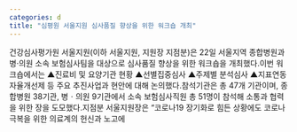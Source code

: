 ```yaml
---
categories: d
title: "심평원 서울지원 심사품질 향상을 위한 워크숍 개최"
---
```

건강심사평가원 서울지원(이하 서울지원, 지원장 지점분)은 22일 서울지역 종합병원과 병·의원 소속 보험심사팀을 대상으로 심사품질 향상을 위한 워크숍을 개최했다.이번 워크숍에서는 ▲진료비 및 요양기관 현황 ▲선별집중심사 ▲주제별 분석심사 ▲지표연동자율개선제 등 주요 추진사업과 현안에 대해 논의했다.참석기관은 총 47개 기관이며, 종합병원 38기관, 병ㆍ의원 9기관에서 소속 보험심사직원 총 51명이 참석해 소통과 협력을 위한 장을 도모했다.지점분 서울지원장은 “코로나19 장기화로 힘든 상황에도 코로나 극복을 위한 의료계의 헌신과 노고에